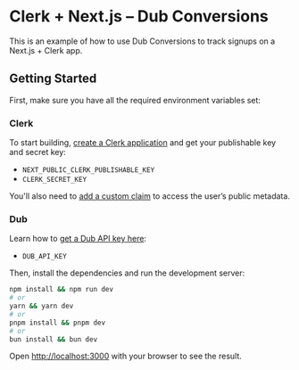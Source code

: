# Clerk + Next.js – Dub Conversions

This is an example of how to use Dub Conversions to track signups on a Next.js + Clerk app.

## Getting Started

First, make sure you have all the required environment variables set:

### Clerk

To start building, [create a Clerk application](https://dashboard.clerk.com/apps/new) and get your publishable key and secret key:

- `NEXT_PUBLIC_CLERK_PUBLISHABLE_KEY`
- `CLERK_SECRET_KEY`

You'll also need to [add a custom claim](https://clerk.com/docs/references/nextjs/add-onboarding-flow#add-custom-claims-to-your-session-token) to access the user’s public metadata.

### Dub

Learn how to [get a Dub API key here](https://dub.co/docs/api-reference/tokens):

- `DUB_API_KEY`

Then, install the dependencies and run the development server:

```bash
npm install && npm run dev
# or
yarn && yarn dev
# or
pnpm install && pnpm dev
# or
bun install && bun dev
```

Open [http://localhost:3000](http://localhost:3000) with your browser to see the result.
